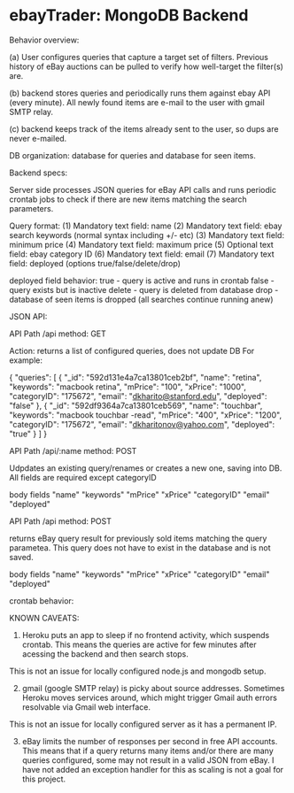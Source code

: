 # ebayTrader: MongoDB Backend

Behavior overview:

(a) User configures queries that capture a target set of filters. Previous history of eBay auctions can be pulled to verify how well-target the filter(s) are.

(b) backend stores queries and periodically runs them against ebay API (every minute). All newly found items are e-mail to the user with gmail SMTP relay.

(c) backend keeps track of the items already sent to the user, so dups are never e-mailed.

DB organization: database for queries and database for seen items.


Backend specs: 

Server side processes JSON queries for eBay API calls and runs periodic crontab
jobs to check if there are new items matching the search parameters.

Query format:
(1) Mandatory text field: name
(2) Mandatory text field: ebay search keywords (normal syntax including +/- etc)
(3) Mandatory text field: minimum price
(4) Mandatory text field: maximum price 
(5) Optional text field: ebay category ID
(6) Mandatory text field: email
(7) Mandatory text field: deployed (options true/false/delete/drop)

deployed field behavior:
true - query is active and runs in crontab
false - query exists but is inactive
delete - query is deleted from database
drop - database of seen items is dropped (all searches continue running anew)


JSON API:

API Path /api
method: GET

Action: returns a list of configured queries, does not update DB 
For example:

{
  "queries": [
    {
      "_id": "592d131e4a7ca13801ceb2bf",
      "name": "retina",
      "keywords": "macbook retina",
      "mPrice": "100",
      "xPrice": "1000",
      "categoryID": "175672",
      "email": "dkharito@stanford.edu",
      "deployed": "false"
    },
    {
      "_id": "592df9364a7ca13801ceb569",
      "name": "touchbar",
      "keywords": "macbook touchbar -read",
      "mPrice": "400",
      "xPrice": "1200",
      "categoryID": "175672",
      "email": "dkharitonov@yahoo.com",
      "deployed": "true"
    }
  ]
}

API Path /api/:name
method: POST

Udpdates an existing query/renames or creates a new one, saving into DB. 
All fields are required except categoryID

body fields
      "name"
      "keywords"
      "mPrice"
      "xPrice"
      "categoryID"
      "email"
      "deployed"



API Path /api
method: POST

returns eBay query result for previously sold items matching the query parametea. This query does not have to exist in the database and is not saved.

body fields
      "name"
      "keywords"
      "mPrice"
      "xPrice"
      "categoryID"
      "email"
      "deployed"








crontab behavior:




KNOWN CAVEATS:

1) Heroku puts an app to sleep if no frontend activity, which suspends crontab. This means the queries are active for few minutes after acessing the backend and then search stops.

This is not an issue for locally configured node.js and mongodb setup.

2) gmail (google SMTP relay) is picky about source addresses. Sometimes Heroku moves services around, which might trigger Gmail auth errors resolvable via Gmail web interface. 

This is not an issue for locally configured server as it has a permanent IP.

3) eBay limits the number of responses per second in free API accounts. This means that if a query returns many items and/or there are many queries configured, some may not result in a valid JSON from eBay. I have not added an exception handler for this as scaling is not a goal for this project.



